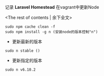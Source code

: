 记录 **Laravel Homestead** 在vagrant中更新Node
<!-- more -->
<The rest of contents | 余下全文>

```
sudo npm cache clean -f
sudo npm install -g n (安装node的版本控制"n")
```
- 更新最新的版本
```
sudo n stable ()
```

- 更新指定的版本
```
sudo n v6.10.2
```